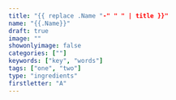 ```yaml
---
title: "{{ replace .Name "-" " " | title }}"
name: "{{.Name}}"
draft: true
image: ""
showonlyimage: false
categories: [""]
keywords: ["key", "words"]
tags: ["one", "two"]
type: "ingredients"
firstletter: "A"
---
```

